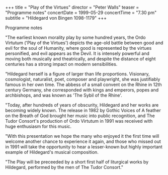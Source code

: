 +++
title = "Play of the Virtues"
director = "Peter Walls"
teaser = "Programme notes"
concertDate = 1999-05-29
concertTime = "7.30 pm"
subtitle = "Hildegard von Bingen 1098-1179"
+++

Programme notes


"The earliest known morality play by some hundred years, the Ordo Virtutum ('Play of the Virtues') depicts the age-old battle between good and evil for the soul of Humanity, where good is represented by the virtues personified, and evil appears as the Devil. It is intensely powerful and moving both musically and theatrically, and despite the distance of eight centuries has a strong impact on modern sensibilities.


"Hildegard herself is a figure of larger than life proportions. Visionary, cosmologist, naturalist, poet, composer and playwright, she was justifiably famous in her own time. The abbess of a small convent on the Rhine in 12th century Germany, she corresponded with kings and emperors, popes and archbishops, and was known as 'The Sybil of the Rhine'.


"Today, after hundreds of years of obscurity, Hildegard and her works are becoming widely known. The release in 1982 by Gothic Voices of A feather on the Breath of God brought her music into public recognition, and The Tudor Consort's production of Ordo Virtutum in 1991 was received with huge enthusiasm for this music.


"With this presentation we hope the many who enjoyed it the first time will welcome another chance to experience it again, and those who missed out in 1991 will take the opportunity to hear a lesser-known but highly important example of Hildegard's musical composition.


"The Play will be preceeded by a short first half of liturgical works by Hildegard, performed by the men of The Tudor Consort."
